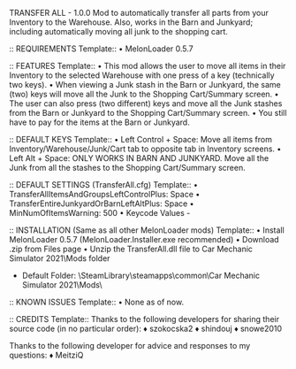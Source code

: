﻿TRANSFER ALL - 1.0.0
Mod to automatically transfer all parts from your Inventory to the Warehouse.
Also, works in the Barn and Junkyard; including automatically moving all junk to the shopping cart.

:: REQUIREMENTS Template::
• MelonLoader 0.5.7

:: FEATURES Template::
• This mod allows the user to move all items in their Inventory to the selected Warehouse with one press of a key (technically two keys).
• When viewing a Junk stash in the Barn or Junkyard, the same (two) keys will move all the Junk to the Shopping Cart/Summary screen.
• The user can also press (two different) keys and move all the Junk stashes from the Barn or Junkyard to the Shopping Cart/Summary screen.
• You still have to pay for the items at the Barn or Junkyard.

:: DEFAULT KEYS Template::
• Left Control + Space: Move all items from Inventory/Warehouse/Junk/Cart tab to opposite tab in Inventory screens.
• Left Alt + Space: ONLY WORKS IN BARN AND JUNKYARD. Move all the Junk from all the stashes to the Shopping Cart/Summary screen.

:: DEFAULT SETTINGS (TransferAll.cfg) Template::
• TransferAllItemsAndGroupsLeftControlPlus: Space
• TransferEntireJunkyardOrBarnLeftAltPlus: Space
• MinNumOfItemsWarning: 500
• Keycode Values﻿ - 

:: INSTALLATION (Same as all other MelonLoader mods) Template::
• Install MelonLoade﻿r﻿﻿﻿ 0.5.7 (MelonLoader.Installer.exe recommended)
• Download .zip from Files page
• Unzip the TransferAll.dll file to Car Mechanic Simulator 2021\Mods folder
- Default Folder: \SteamLibrary\steamapps\common\Car Mechanic Simulator 2021\Mods\

:: KNOWN ISSUES Template::
• None as of now.

:: CREDITS Template::
Thanks to the following developers for sharing their source code (in no particular order):
♦ szokocska2﻿
♦ shindouj
♦ snowe2010﻿

Thanks to the following developer for advice and responses to my questions:
♦ MeitziQ